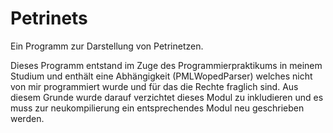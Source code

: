 # Petrinets

Ein Programm zur Darstellung von Petrinetzen.

Dieses Programm entstand im Zuge des Programmierpraktikums in meinem Studium und enthält eine Abhängigkeit (PMLWopedParser) welches nicht von mir programmiert wurde und für das die Rechte fraglich sind. Aus diesem Grunde wurde darauf verzichtet dieses Modul zu inkludieren und es muss zur neukompilierung ein entsprechendes Modul neu geschrieben werden.
